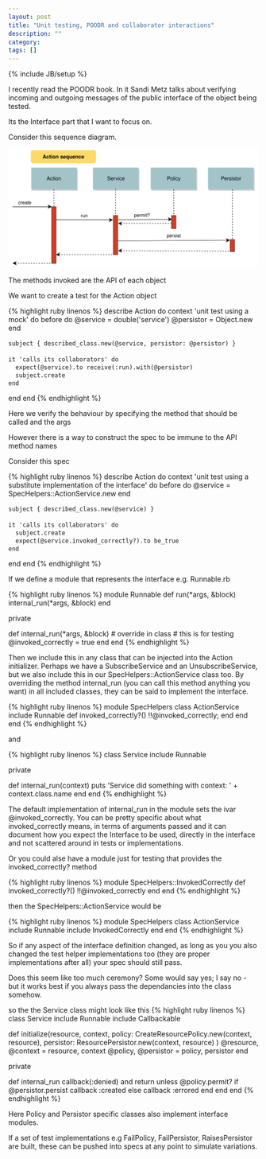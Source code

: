 ```yaml
---
layout: post
title: "Unit testing, POODR and collaborator interactions"
description: ""
category: 
tags: []
---
```

{% include JB/setup %}

I recently read the POODR book. In it Sandi Metz talks about verifying incoming and outgoing messages of the public interface of the object being tested.

Its the Interface part that I want to focus on.

Consider this sequence diagram.

![action](/assets/images/action.svg)

The methods invoked are the API of each object

We want to create a test for the Action object

{% highlight ruby linenos %}
describe Action do
  context 'unit test using a mock' do
    before do
      @service = double('service')
      @persistor = Object.new
    end

    subject { described_class.new(@service, persistor: @persistor) }

    it 'calls its collaborators' do
      expect(@service).to receive(:run).with(@persistor)
      subject.create
    end
  end
end
{% endhighlight %}

Here we verify the behaviour by specifying the method that should be called and the args

However there is a way to construct the spec to be immune to the API method names

Consider this spec

{% highlight ruby linenos %}
describe Action do
  context 'unit test using a substitute implementation of the interface' do
    before do
      @service = SpecHelpers::ActionService.new
    end

    subject { described_class.new(@service) }

    it 'calls its collaborators' do
      subject.create
      expect(@service.invoked_correctly?).to be_true
    end
  end
end
{% endhighlight %}

If we define a module that represents the interface e.g. Runnable.rb

{% highlight ruby linenos %}
module Runnable
  def run(*args, &block)
    internal_run(*args, &block)
  end

  private

  def internal_run(*args, &block)
    # override in class
    # this is for testing
    @invoked_correctly = true
  end
end
{% endhighlight %}

Then we include this in any class that can be injected into the Action initializer. Perhaps we have a SubscribeService and an UnsubscribeService, but we also include this in our SpecHelpers::ActionService class too.  By overriding the method internal_run (you can call this method anything you want) in all included classes, they can be said to implement the interface.

{% highlight ruby linenos %}
module SpecHelpers
  class ActionService
    include Runnable
    def invoked_correctly?() !!@invoked_correctly; end
  end
end
{% endhighlight %}

and

{% highlight ruby linenos %}
class Service
  include Runnable

  private

  def internal_run(context)
    puts 'Service did something with context: ' + context.class.name
  end
end
{% endhighlight %}

The default implementation of internal_run in the module sets the ivar @invoked_correctly. You can be pretty specific about what invoked_correctly means, in terms of arguments passed and it can document how you expect the Interface to be used, directly in the interface and not scattered around in tests or implementations.

Or you could alse have a module just for testing that provides the invoked_correctly? method

{% highlight ruby linenos %}
module SpecHelpers::InvokedCorrectly
  def invoked_correctly?()
    !!@invoked_correctly
  end
end
{% endhighlight %}

then the SpecHelpers::ActionService would be

{% highlight ruby linenos %}
module SpecHelpers
  class ActionService
    include Runnable
    include InvokedCorrectly
  end
end
{% endhighlight %}

So if any aspect of the interface definition changed, as long as you you also changed the test helper implementations too (they are proper implementations after all) your spec should still pass.

Does this seem like too much ceremony? Some would say yes; I say no - but it works best if you always pass the dependancies into the class somehow.

so the the Service class might look like this
{% highlight ruby linenos %}
class Service
  include Runnable
  include Callbackable

  def initialize(resource, context,
      policy: CreateResourcePolicy.new(context, resource),
      persistor: ResourcePersistor.new(context, resource)
    )
    @resource, @context = resource, context
    @policy, @persistor = policy, persistor
  end

  private

  def internal_run
    callback(:denied) and return unless @policy.permit?
    if @persistor.persist
      callback :created
    else
      callback :errored
    end
  end
end
{% endhighlight %}

Here Policy and Persistor specific classes also implement interface modules.

If a set of test implementations e.g FailPolicy, FailPersistor, RaisesPersistor are built, these can be pushed into specs at any point to simulate variations.

